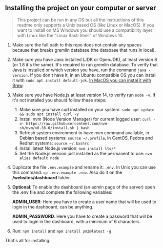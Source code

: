 ## Installing the project on your computer or server

> This project can be run in any OS but all the instructions of this readme only supports a Unix based OS (like Linux or MacOS).
> If you want to install on MS Windows you should use a compatibility layer with Linux like the "Linux Bash Shell" of Windows 10.

1. Make sure the full path to this repo does not contain any spaces because that breaks gremlin database (the database that runs in local).

2. Make sure you have Java installed (JDK or OpenJDK), at least version 8 (or 1.8 it's the same). It's required to run gremlin database. To verify that Java is installed or which version you have, run the command `java -version`. If you don't have it, in an Ubuntu compatible OS you can install it with `sudo apt install default-jdk`. [In MacOS you can instal it with Brew](https://devqa.io/brew-install-java/).

3. Make sure you have Node.js at least version 14, to verify run `node -v`. If it's not installed you should follow these steps:

   1. Make sure you have curl installed on your system: `sudo apt update && sudo apt install curl -y`
   2. Install nvm (Node Version Manager) for current logged user: `curl -o- https://raw.githubusercontent.com/nvm-sh/nvm/v0.38.0/install.sh | bash`
   3. Refresh system environment to have nvm command available, in Debian based systems: `source ~/.profile`, in CentOS, Fedora and Redhat systems: `source ~/.bashrc`
   4. Install latest Node.js version: `nvm install lts/*`
   5. Set the Node.js version just installed as the permanent to use: `nvm alias default node`

4. Duplicate the file `.env.example` and rename it: `.env`. In Unix you can use this command: `cp .env.example .env`. Also do it on the **/websites/dashboard** folder.

5. **Optional**: To enable the dashboard (an admin page of the server) open the .env file and complete the following variables:

   **ADMIN_USER**: Here you have to create a user name that will be used to login in the dashboard, can be anything.

   **ADMIN_PASSWORD**: Here you have to create a password that will be used to login in the dashboard, with a minimum of 6 characters.

6. Run: `npm install` and `npm install pm2@latest -g`

That's all for installing.
